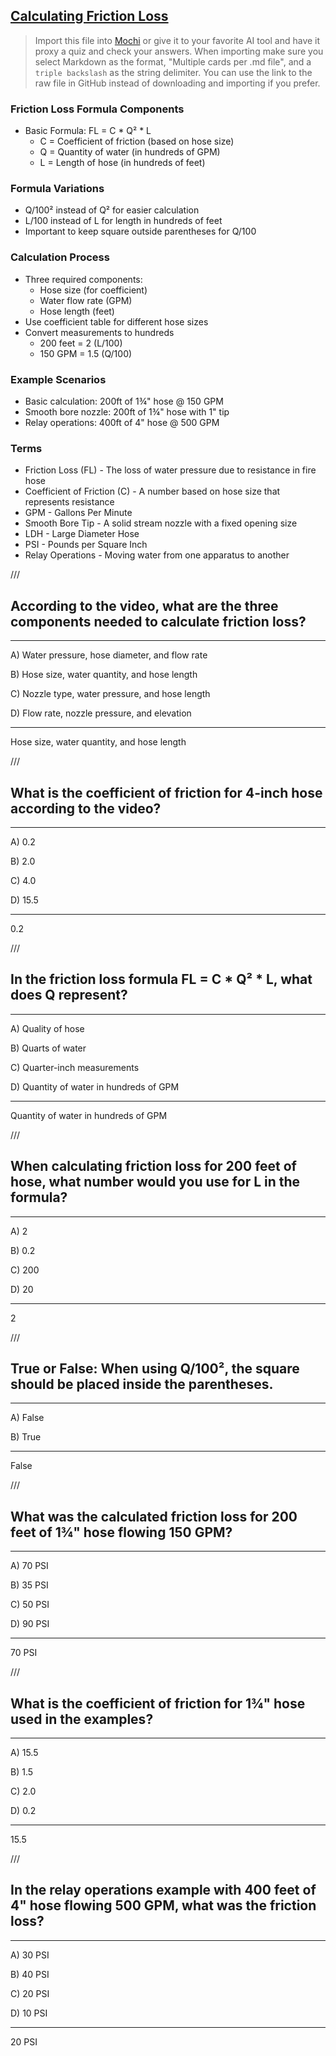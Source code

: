 ## [Calculating Friction Loss](https://www.youtube.com/watch?v=F-wqKnUalEI)

> Import this file into [Mochi](https://mochi.cards/) or give it to your favorite AI tool and have it proxy a quiz and check your answers. When importing make sure you select Markdown as the format, "Multiple cards per .md file", and a ```triple backslash``` as the string delimiter. You can use the link to the raw file in GitHub instead of downloading and importing if you prefer.

### Friction Loss Formula Components
- Basic Formula: FL = C * Q² * L
  - C = Coefficient of friction (based on hose size)
  - Q = Quantity of water (in hundreds of GPM)
  - L = Length of hose (in hundreds of feet)

### Formula Variations
- Q/100² instead of Q² for easier calculation
- L/100 instead of L for length in hundreds of feet
- Important to keep square outside parentheses for Q/100

### Calculation Process
- Three required components:
  - Hose size (for coefficient)
  - Water flow rate (GPM)
  - Hose length (feet)
- Use coefficient table for different hose sizes
- Convert measurements to hundreds
  - 200 feet = 2 (L/100)
  - 150 GPM = 1.5 (Q/100)

### Example Scenarios
- Basic calculation: 200ft of 1¾" hose @ 150 GPM
- Smooth bore nozzle: 200ft of 1¾" hose with 1" tip
- Relay operations: 400ft of 4" hose @ 500 GPM

### Terms
- Friction Loss (FL) - The loss of water pressure due to resistance in fire hose
- Coefficient of Friction (C) - A number based on hose size that represents resistance
- GPM - Gallons Per Minute
- Smooth Bore Tip - A solid stream nozzle with a fixed opening size
- LDH - Large Diameter Hose
- PSI - Pounds per Square Inch
- Relay Operations - Moving water from one apparatus to another

///

## According to the video, what are the three components needed to calculate friction loss?

---

A) Water pressure, hose diameter, and flow rate

B) Hose size, water quantity, and hose length

C) Nozzle type, water pressure, and hose length

D) Flow rate, nozzle pressure, and elevation

---

Hose size, water quantity, and hose length

///

## What is the coefficient of friction for 4-inch hose according to the video?

---

A) 0.2

B) 2.0

C) 4.0

D) 15.5

---

0.2

///

## In the friction loss formula FL = C * Q² * L, what does Q represent?

---

A) Quality of hose

B) Quarts of water

C) Quarter-inch measurements

D) Quantity of water in hundreds of GPM

---

Quantity of water in hundreds of GPM

///

## When calculating friction loss for 200 feet of hose, what number would you use for L in the formula?

---

A) 2

B) 0.2

C) 200

D) 20

---

2

///

## True or False: When using Q/100², the square should be placed inside the parentheses.

---

A) False

B) True

---

False

///

## What was the calculated friction loss for 200 feet of 1¾" hose flowing 150 GPM?

---

A) 70 PSI

B) 35 PSI

C) 50 PSI

D) 90 PSI

---

70 PSI

///

## What is the coefficient of friction for 1¾" hose used in the examples?

---

A) 15.5

B) 1.5

C) 2.0

D) 0.2

---

15.5

///

## In the relay operations example with 400 feet of 4" hose flowing 500 GPM, what was the friction loss?

---

A) 30 PSI

B) 40 PSI

C) 20 PSI

D) 10 PSI

---

20 PSI
